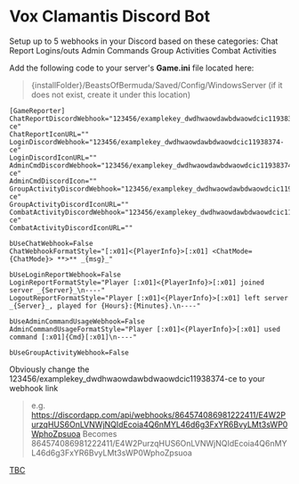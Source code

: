 # Vox Clamantis Discord Bot

Setup up to 5 webhooks in your Discord based on these categories:
Chat Report
Logins/outs
Admin Commands
Group Activities
Combat Activities

Add the following code to your server's **Game.ini** file located here:
> {installFolder}/BeastsOfBermuda/Saved/Config/WindowsServer
(if it does not exist, create it under this location)

```
[GameReporter]
ChatReportDiscordWebhook="123456/examplekey_dwdhwaowdawbdwaowdcic11938374-ce"
ChatReportIconURL=""
LoginDiscordWebhook="123456/examplekey_dwdhwaowdawbdwaowdcic11938374-ce"
LoginDiscordIconURL=""
AdminCmdDiscordWebhook="123456/examplekey_dwdhwaowdawbdwaowdcic11938374-ce"
AdminCmdDiscordIcon=""
GroupActivityDiscordWebhook="123456/examplekey_dwdhwaowdawbdwaowdcic11938374-ce"
GroupActivityDiscordIconURL=""
CombatActivityDiscordWebhook="123456/examplekey_dwdhwaowdawbdwaowdcic11938374-ce"
CombatActivityDiscordIconURL=""

bUseChatWebhook=False
ChatWebhookFormatStyle="[:x01]<{PlayerInfo}>[:x01] <ChatMode={ChatMode}> **>** _{msg}_"

bUseLoginReportWebhook=False
LoginReportFormatStyle="Player [:x01]<{PlayerInfo}>[:x01] joined server _{Server}_\n----"
LogoutReportFormatStyle="Player [:x01]<{PlayerInfo}>[:x01] left server _{Server}_, played for {Hours}:{Minutes}.\n----"

bUseAdminCommandUsageWebhook=False
AdminCommandUsageFormatStyle="Player [:x01]<{PlayerInfo}>[:x01] used command [:x01]{Cmd}[:x01]\n----"

bUseGroupActivityWebhook=False
```
Obviously change the 123456/examplekey_dwdhwaowdawbdwaowdcic11938374-ce to your webhook link
> e.g. https://discordapp.com/api/webhooks/864574086981222411/E4W2PurzqHUS6OnLVNWjNQIdEcoia4Q6nMYL46d6g3FxYR6BvyLMt3sWP0WphoZpsuoa
> Becomes
> 864574086981222411/E4W2PurzqHUS6OnLVNWjNQIdEcoia4Q6nMYL46d6g3FxYR6BvyLMt3sWP0WphoZpsuoa

[TBC](https://wiki.beastsofbermuda.com/Discord_webhooks)
